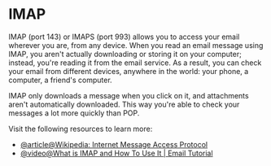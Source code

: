 # IMAP

IMAP (port 143) or IMAPS (port 993) allows you to access your email wherever you are, from any device. When you read an email message using IMAP, you aren't actually downloading or storing it on your computer; instead, you're reading it from the email service. As a result, you can check your email from different devices, anywhere in the world: your phone, a computer, a friend's computer.

IMAP only downloads a message when you click on it, and attachments aren't automatically downloaded. This way you're able to check your messages a lot more quickly than POP.

Visit the following resources to learn more:

- [@article@Wikipedia: Internet Message Access Protocol](https://en.wikipedia.org/wiki/Internet_Message_Access_Protocol)
- [@video@What is IMAP and How To Use It | Email Tutorial](https://www.youtube.com/watch?v=cfXabGOA2s8)
